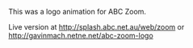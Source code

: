This was a logo animation for ABC Zoom.

Live version at http://splash.abc.net.au/web/zoom
or
http://gavinmach.netne.net/abc-zoom-logo

